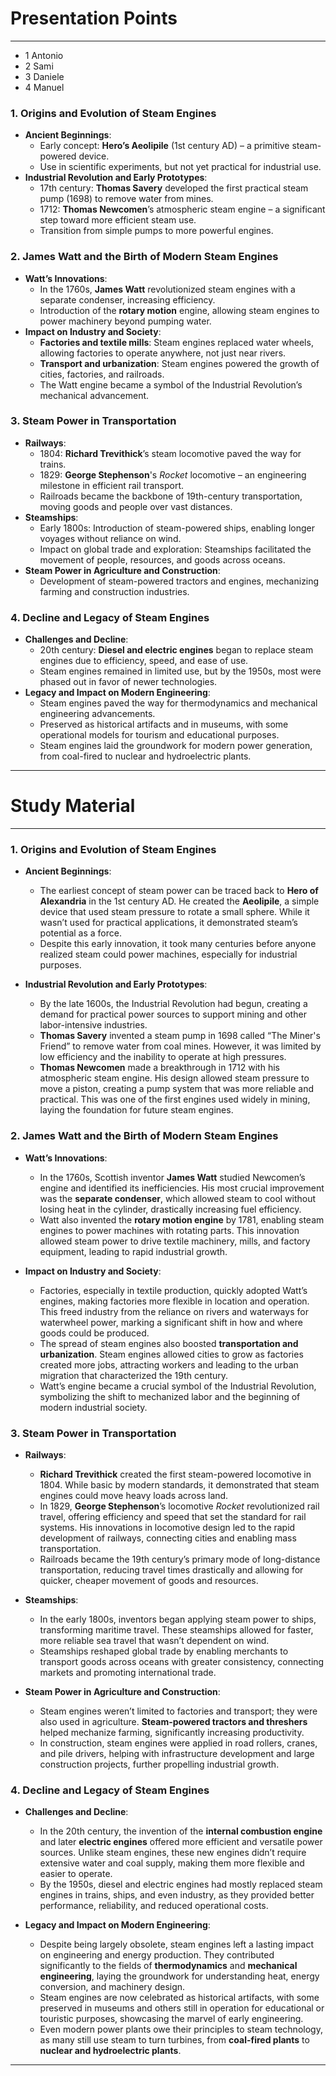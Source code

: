 # Presentation Points

---


- 1 Antonio
- 2 Sami
- 3 Daniele
- 4 Manuel

### **1. Origins and Evolution of Steam Engines**
   - **Ancient Beginnings**:
      - Early concept: **Hero’s Aeolipile** (1st century AD) – a primitive steam-powered device.
      - Use in scientific experiments, but not yet practical for industrial use.
   - **Industrial Revolution and Early Prototypes**:
      - 17th century: **Thomas Savery** developed the first practical steam pump (1698) to remove water from mines.
      - 1712: **Thomas Newcomen**’s atmospheric steam engine – a significant step toward more efficient steam use.
      - Transition from simple pumps to more powerful engines.

### **2. James Watt and the Birth of Modern Steam Engines**
   - **Watt’s Innovations**:
      - In the 1760s, **James Watt** revolutionized steam engines with a separate condenser, increasing efficiency.
      - Introduction of the **rotary motion** engine, allowing steam engines to power machinery beyond pumping water.
   - **Impact on Industry and Society**:
      - **Factories and textile mills**: Steam engines replaced water wheels, allowing factories to operate anywhere, not just near rivers.
      - **Transport and urbanization**: Steam engines powered the growth of cities, factories, and railroads.
      - The Watt engine became a symbol of the Industrial Revolution’s mechanical advancement.

### **3. Steam Power in Transportation**
   - **Railways**:
      - 1804: **Richard Trevithick**’s steam locomotive paved the way for trains.
      - 1829: **George Stephenson**'s *Rocket* locomotive – an engineering milestone in efficient rail transport.
      - Railroads became the backbone of 19th-century transportation, moving goods and people over vast distances.
   - **Steamships**:
      - Early 1800s: Introduction of steam-powered ships, enabling longer voyages without reliance on wind.
      - Impact on global trade and exploration: Steamships facilitated the movement of people, resources, and goods across oceans.
   - **Steam Power in Agriculture and Construction**:
      - Development of steam-powered tractors and engines, mechanizing farming and construction industries.

### **4. Decline and Legacy of Steam Engines**
   - **Challenges and Decline**:
      - 20th century: **Diesel and electric engines** began to replace steam engines due to efficiency, speed, and ease of use.
      - Steam engines remained in limited use, but by the 1950s, most were phased out in favor of newer technologies.
   - **Legacy and Impact on Modern Engineering**:
      - Steam engines paved the way for thermodynamics and mechanical engineering advancements.
      - Preserved as historical artifacts and in museums, with some operational models for tourism and educational purposes.
      - Steam engines laid the groundwork for modern power generation, from coal-fired to nuclear and hydroelectric plants.

---


# Study Material

---

### **1. Origins and Evolution of Steam Engines**
   - **Ancient Beginnings**:
      - The earliest concept of steam power can be traced back to **Hero of Alexandria** in the 1st century AD. He created the **Aeolipile**, a simple device that used steam pressure to rotate a small sphere. While it wasn’t used for practical applications, it demonstrated steam’s potential as a force.
      - Despite this early innovation, it took many centuries before anyone realized steam could power machines, especially for industrial purposes.

   - **Industrial Revolution and Early Prototypes**:
      - By the late 1600s, the Industrial Revolution had begun, creating a demand for practical power sources to support mining and other labor-intensive industries.
      - **Thomas Savery** invented a steam pump in 1698 called “The Miner's Friend” to remove water from coal mines. However, it was limited by low efficiency and the inability to operate at high pressures.
      - **Thomas Newcomen** made a breakthrough in 1712 with his atmospheric steam engine. His design allowed steam pressure to move a piston, creating a pump system that was more reliable and practical. This was one of the first engines used widely in mining, laying the foundation for future steam engines.

### **2. James Watt and the Birth of Modern Steam Engines**
   - **Watt’s Innovations**:
      - In the 1760s, Scottish inventor **James Watt** studied Newcomen’s engine and identified its inefficiencies. His most crucial improvement was the **separate condenser**, which allowed steam to cool without losing heat in the cylinder, drastically increasing fuel efficiency.
      - Watt also invented the **rotary motion engine** by 1781, enabling steam engines to power machines with rotating parts. This innovation allowed steam power to drive textile machinery, mills, and factory equipment, leading to rapid industrial growth.

   - **Impact on Industry and Society**:
      - Factories, especially in textile production, quickly adopted Watt’s engines, making factories more flexible in location and operation. This freed industry from the reliance on rivers and waterways for waterwheel power, marking a significant shift in how and where goods could be produced.
      - The spread of steam engines also boosted **transportation and urbanization**. Steam engines allowed cities to grow as factories created more jobs, attracting workers and leading to the urban migration that characterized the 19th century.
      - Watt’s engine became a crucial symbol of the Industrial Revolution, symbolizing the shift to mechanized labor and the beginning of modern industrial society.

### **3. Steam Power in Transportation**
   - **Railways**:
      - **Richard Trevithick** created the first steam-powered locomotive in 1804. While basic by modern standards, it demonstrated that steam engines could move heavy loads across land.
      - In 1829, **George Stephenson**’s locomotive *Rocket* revolutionized rail travel, offering efficiency and speed that set the standard for rail systems. His innovations in locomotive design led to the rapid development of railways, connecting cities and enabling mass transportation.
      - Railroads became the 19th century’s primary mode of long-distance transportation, reducing travel times drastically and allowing for quicker, cheaper movement of goods and resources.

   - **Steamships**:
      - In the early 1800s, inventors began applying steam power to ships, transforming maritime travel. These steamships allowed for faster, more reliable sea travel that wasn’t dependent on wind.
      - Steamships reshaped global trade by enabling merchants to transport goods across oceans with greater consistency, connecting markets and promoting international trade.
   
   - **Steam Power in Agriculture and Construction**:
      - Steam engines weren’t limited to factories and transport; they were also used in agriculture. **Steam-powered tractors and threshers** helped mechanize farming, significantly increasing productivity.
      - In construction, steam engines were applied in road rollers, cranes, and pile drivers, helping with infrastructure development and large construction projects, further propelling industrial growth.

### **4. Decline and Legacy of Steam Engines**
   - **Challenges and Decline**:
      - In the 20th century, the invention of the **internal combustion engine** and later **electric engines** offered more efficient and versatile power sources. Unlike steam engines, these new engines didn’t require extensive water and coal supply, making them more flexible and easier to operate.
      - By the 1950s, diesel and electric engines had mostly replaced steam engines in trains, ships, and even industry, as they provided better performance, reliability, and reduced operational costs.

   - **Legacy and Impact on Modern Engineering**:
      - Despite being largely obsolete, steam engines left a lasting impact on engineering and energy production. They contributed significantly to the fields of **thermodynamics** and **mechanical engineering**, laying the groundwork for understanding heat, energy conversion, and machinery design.
      - Steam engines are now celebrated as historical artifacts, with some preserved in museums and others still in operation for educational or touristic purposes, showcasing the marvel of early engineering.
      - Even modern power plants owe their principles to steam technology, as many still use steam to turn turbines, from **coal-fired plants** to **nuclear and hydroelectric plants**.

---
<!--stackedit_data:
eyJoaXN0b3J5IjpbMTQzNDA3OTc3MV19
-->